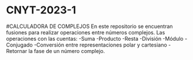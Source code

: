 # CNYT-2023-1
#CALCULADORA DE COMPLEJOS 
En este repositorio se encuentran fusiones para realizar operaciones entre números complejos. 
Las operaciones con las cuentas:
-Suma
-Producto
-Resta
-División
-Módulo
-Conjugado
-Conversión entre representaciones polar y cartesiano
-Retornar la fase de un número complejo.

